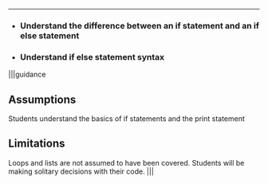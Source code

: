 ----------

* ### Understand the difference between an if statement and an if else statement
* ### Understand if else statement syntax

|||guidance
## Assumptions
Students understand the basics of if statements and the print statement

## Limitations
Loops and lists are not assumed to have been covered. Students will be making solitary decisions with their code.
|||